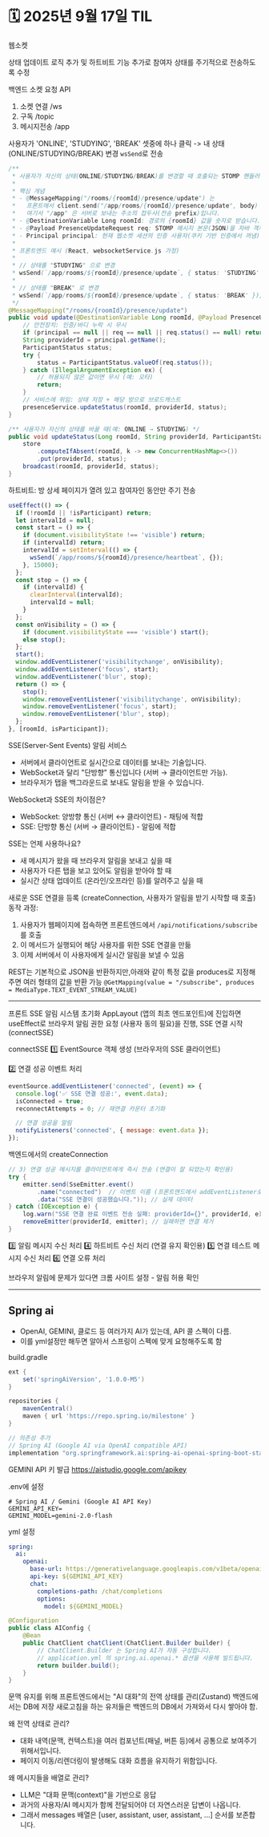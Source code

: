 # 🗓️ 2025년 9월 17일 TIL


웹소켓

상태 업데이트 로직 추가 및 
하트비트 기능 추가로 참여자 상태를 
주기적으로 전송하도록 수정

백엔드 소켓 요청 API
1. 소켓 연결 /ws
2. 구독 /topic
3. 메시지전송 /app


사용자가 'ONLINE', 'STUDYING', 'BREAK' 셋중에 하나 클릭
-> 내 상태(ONLINE/STUDYING/BREAK) 변경 `wsSend`로 전송

```java
/**
 * 사용자가 자신의 상태(ONLINE/STUDYING/BREAK)를 변경할 때 호출되는 STOMP 핸들러.
 *
 * 핵심 개념
 * - @MessageMapping("/rooms/{roomId}/presence/update") 는
 *   프론트에서 client.send("/app/rooms/{roomId}/presence/update", body) 로 보낸 메시지를 처리합니다.
 *   여기서 "/app" 은 서버로 보내는 주소의 접두사(전송 prefix)입니다.
 * - @DestinationVariable Long roomId: 경로의 {roomId} 값을 숫자로 받습니다.
 * - @Payload PresenceUpdateRequest req: STOMP 메시지 본문(JSON)을 자바 객체로 변환해줍니다.
 * - Principal principal: 현재 웹소켓 세션의 인증 사용자(쿠키 기반 인증에서 꺼냄)입니다.
 *
 * 프론트엔드 예시 (React, websocketService.js 가정)
 *
 * // 상태를 "STUDYING" 으로 변경
 * wsSend(`/app/rooms/${roomId}/presence/update`, { status: 'STUDYING' });
 *
 * // 상태를 "BREAK" 로 변경
 * wsSend(`/app/rooms/${roomId}/presence/update`, { status: 'BREAK' });
 */
@MessageMapping("/rooms/{roomId}/presence/update")
public void update(@DestinationVariable Long roomId, @Payload PresenceUpdateRequest req, Principal principal) {
    // 안전장치: 인증/바디 누락 시 무시
    if (principal == null || req == null || req.status() == null) return;
    String providerId = principal.getName();
    ParticipantStatus status;
    try {
        status = ParticipantStatus.valueOf(req.status());
    } catch (IllegalArgumentException ex) {
        // 허용되지 않은 값이면 무시 (예: 오타)
        return;
    }
    // 서비스에 위임: 상태 저장 + 해당 방으로 브로드캐스트
    presenceService.updateStatus(roomId, providerId, status);
}
```

```java
/** 사용자가 자신의 상태를 바꿀 때(예: ONLINE → STUDYING) */
public void updateStatus(Long roomId, String providerId, ParticipantStatus status) {
    store
        .computeIfAbsent(roomId, k -> new ConcurrentHashMap<>())
        .put(providerId, status);
    broadcast(roomId, providerId, status);
}
```


하트비트: 방 상세 페이지가 열려 있고 참여자인 동안만 주기 전송

```jsx
useEffect(() => {
  if (!roomId || !isParticipant) return;
  let intervalId = null;
  const start = () => {
    if (document.visibilityState !== 'visible') return;
    if (intervalId) return;
    intervalId = setInterval(() => {
      wsSend(`/app/rooms/${roomId}/presence/heartbeat`, {});
    }, 15000);
  };
  const stop = () => {
    if (intervalId) {
      clearInterval(intervalId);
      intervalId = null;
    }
  };
  const onVisibility = () => {
    if (document.visibilityState === 'visible') start();
    else stop();
  };
  start();
  window.addEventListener('visibilitychange', onVisibility);
  window.addEventListener('focus', start);
  window.addEventListener('blur', stop);
  return () => {
    stop();
    window.removeEventListener('visibilitychange', onVisibility);
    window.removeEventListener('focus', start);
    window.removeEventListener('blur', stop);
  };
}, [roomId, isParticipant]);
```


SSE(Server-Sent Events) 알림 서비스
- 서버에서 클라이언트로 실시간으로 데이터를 보내는 기술입니다.
- WebSocket과 달리 "단방향" 통신입니다 (서버 → 클라이언트만 가능).
- 브라우저가 탭을 백그라운드로 보내도 알림을 받을 수 있습니다.

WebSocket과 SSE의 차이점은?
- WebSocket: 양방향 통신 (서버 ↔ 클라이언트) - 채팅에 적합
- SSE: 단방향 통신 (서버 → 클라이언트) - 알림에 적합

SSE는 언제 사용하나요?
- 새 메시지가 왔을 때 브라우저 알림을 보내고 싶을 때
- 사용자가 다른 탭을 보고 있어도 알림을 받아야 할 때
- 실시간 상태 업데이트 (온라인/오프라인 등)를 알려주고 싶을 때


새로운 SSE 연결을 등록 (createConnection, 사용자가 알림을 받기 시작할 때 호출)
동작 과정:
1. 사용자가 웹페이지에 접속하면 프론트엔드에서 `/api/notifications/subscribe`를 호출
2. 이 메서드가 실행되어 해당 사용자를 위한 SSE 연결을 만듦
3. 이제 서버에서 이 사용자에게 실시간 알림을 보낼 수 있음


REST는 기본적으로 JSON을 반환하지만,아래와 같이 특정 값을
produces로 지정해주면 여러 형태의 값을 반환 가능
`@GetMapping(value = "/subscribe", produces = MediaType.TEXT_EVENT_STREAM_VALUE)`

---

프론트 SSE 알림 시스템 초기화
AppLayout (앱의 최초 엔드포인트)에 진입하면 useEffect로
브라우저 알림 권한 요청 (사용자 동의 필요)을 진행,
SSE 연결 시작(connectSSE)

connectSSE
1️⃣ EventSource 객체 생성 (브라우저의 SSE 클라이언트)

2️⃣ 연결 성공 이벤트 처리
```js
eventSource.addEventListener('connected', (event) => {
  console.log('✅ SSE 연결 성공:', event.data);
  isConnected = true;
  reconnectAttempts = 0; // 재연결 카운터 초기화

  // 연결 성공을 알림
  notifyListeners('connected', { message: event.data });
});
```

백엔드에서의 createConnection
```java
// 3) 연결 성공 메시지를 클라이언트에게 즉시 전송 (연결이 잘 되었는지 확인용)
try {
    emitter.send(SseEmitter.event()
        .name("connected")  // 이벤트 이름 (프론트엔드에서 addEventListener로 받음)
        .data("SSE 연결이 성공했습니다.")); // 실제 데이터
} catch (IOException e) {
    log.warn("SSE 연결 완료 이벤트 전송 실패: providerId={}", providerId, e);
    removeEmitter(providerId, emitter); // 실패하면 연결 제거
}
```

3️⃣ 알림 메시지 수신 처리
4️⃣ 하트비트 수신 처리 (연결 유지 확인용)
5️⃣ 연결 테스트 메시지 수신 처리
6️⃣ 연결 오류 처리

브라우저 알림에 문제가 있다면 크롬 사이트 설정 - 알림 허용 확인

---

## Spring ai
- OpenAI, GEMINI, 클로드 등 여러가지 AI가 있는데, API 콜 스펙이 다름.
- 이를 yml설정만 해두면 알아서 스프링이 스펙에 맞게 요청해주도록 함

build.gradle
```groovy
ext {
	set('springAiVersion', '1.0.0-M5')
}

repositories {
    mavenCentral()
    maven { url 'https://repo.spring.io/milestone' }
}

// 의존성 추가
// Spring AI (Google AI via OpenAI compatible API)
implementation "org.springframework.ai:spring-ai-openai-spring-boot-starter:${springAiVersion}"
```

GEMINI API 키 발급
https://aistudio.google.com/apikey

.env에 설정
```env
# Spring AI / Gemini (Google AI API Key)
GEMINI_API_KEY=
GEMINI_MODEL=gemini-2.0-flash
```

yml 설정
```yml
spring:
  ai:
    openai:
      base-url: https://generativelanguage.googleapis.com/v1beta/openai/
      api-key: ${GEMINI_API_KEY}
      chat:
        completions-path: /chat/completions
        options:
          model: ${GEMINI_MODEL}
```

```java
@Configuration
public class AIConfig {
    @Bean
    public ChatClient chatClient(ChatClient.Builder builder) {
        // ChatClient.Builder 는 Spring AI가 자동 구성합니다.
        // application.yml 의 spring.ai.openai.* 옵션을 사용해 빌드됩니다.
        return builder.build();
    }
}
```

문맥 유지를 위해 프론트엔드에서는 "AI 대화"의 전역 상태를 관리(Zustand)
백엔드에서는 DB에 저장
새로고침을 하는 유저들은 백엔드의 DB에서 가져와서 다시 쌓아야 함.

왜 전역 상태로 관리?
- 대화 내역(문맥, 컨텍스트)을 여러 컴포넌트(패널, 버튼 등)에서 공통으로 보여주기 위해서입니다.
- 페이지 이동/리렌더링이 발생해도 대화 흐름을 유지하기 위함입니다.

왜 메시지들을 배열로 관리?
- LLM은 "대화 문맥(context)"을 기반으로 응답
- 과거의 사용자/AI 메시지가 함께 전달되어야 더 자연스러운 답변이 나옵니다.
- 그래서 messages 배열은 [user, assistant, user, assistant, ...] 순서를 보존합니다.